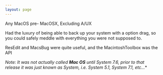 ```yaml
---
layout: page
---
```


Any MacOS pre- MacOSX, Excluding A/UX

Had the luxury of being able to back up your system with a option drag, so you could safely meddle with everything you were not supposed to.

ResEdit and MacsBug were quite useful, and the MacintoshToolbox was the API

*Note: It was not actually called **Mac OS** until System 7.6, prior to that release it was just known as System, i.e. System 5.1, System 7.1, etc...**
